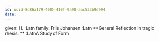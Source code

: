 ```yaml
---
id: uuid-8d86a179-4005-410f-9a90-aac533b9d994
date: 
---
```


given: H. :Latn
family: Friis Johansen :Latn
**General Reflection in tragic rhesis. ** :LatnA Study of Form